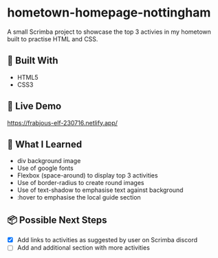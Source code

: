 
# hometown-homepage-nottingham

A small Scrimba project to showcase the top 3 activies in my hometown built to practise HTML and CSS.

## 🔧 Built With  
- HTML5  
- CSS3  

## 🚀 Live Demo  
https://frabjous-elf-230716.netlify.app/

## 🧠 What I Learned  
- div background image
- Use of google fonts
- Flexbox (space-around) to display top 3 activities
- Use of border-radius to create round images
- Use of text-shadow to emphasise text against background
- :hover to emphasise the local guide section  

## 📦 Possible Next Steps  
- [x] Add links to activities as suggested by user on Scrimba discord
- [ ] Add and additional section with more activities   
